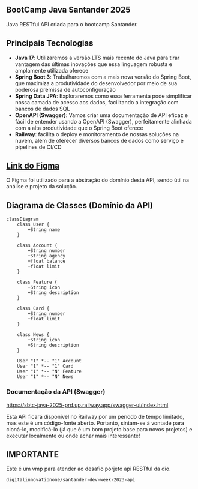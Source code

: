 ## BootCamp Java Santander 2025
  Java RESTful API criada para o bootcamp Santander.

## Principais Tecnologias

- **Java 17**: Utilizaremos a versão LTS mais recente do Java para tirar vantagem das últimas inovações que essa linguagem robusta e amplamente utilizada oferece
- **Spring Boot 3**: Trabalharemos com a mais nova versão do Spring Boot, que maximiza a produtividade do desenvolvedor por meio de sua poderosa premissa de autoconfiguração
- **Spring Data JPA**: Exploraremos como essa ferramenta pode simplificar nossa camada de acesso aos dados, facilitando a integração com bancos de dados SQL
- **OpenAPI (Swagger)**: Vamos criar uma documentação de API eficaz e fácil de entender usando a OpenAPI (Swagger), perfeitamente alinhada com a alta produtividade que o Spring Boot oferece
- **Railway**: facilita o deploy e monitoramento de nossas soluções na nuvem, além de oferecer diversos bancos de dados como serviço e pipelines de CI/CD

## [Link do Figma](https://www.figma.com/design/0ZsjwjsYlYd3timxqMWlbj/SANTANDER---Projeto-Web-Mobile?node-id=1421-432)

O Figma foi utilizado para a abstração do domínio desta API, sendo útil na análise e projeto da solução.

## Diagrama de Classes (Domínio da API)

````mermaid
classDiagram
    class User {
        +String name
    }

    class Account {
        +String number
        +String agency
        +float balance
        +float limit
    }

    class Feature {
        +String icon
        +String description
    }

    class Card {
        +String number
        +float limit
    }

    class News {
        +String icon
        +String description
    }

    User "1" *-- "1" Account
    User "1" *-- "1" Card
    User "1" *-- "N" Feature
    User "1" *-- "N" News
````

### Documentação da API (Swagger)

https://sbtc-java-2025-prd.up.railway.app/swagger-ui/index.html

Esta API ficará disponível no Railway por um período de tempo limitado, mas este é um código-fonte aberto. Portanto, sintam-se à vontade para cloná-lo, modificá-lo (já que é um bom projeto base para novos projetos) e executar localmente ou onde achar mais interessante!

## IMPORTANTE

Este é um vmp para atender ao desafio porjeto api RESTful da dio.

`digitalinnovationone/santander-dev-week-2023-api`




